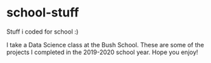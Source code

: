 # school-stuff
Stuff i coded for school :)

I take a Data Science class at the Bush School.
These are some of the projects I completed in the 2019-2020 school year.
Hope you enjoy!

